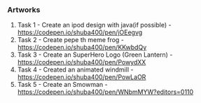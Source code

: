 ### Artworks
1. Task 1 - Create an ipod design with java(if possible) - https://codepen.io/shuba400/pen/jOEegvg
2. Task 2 - Create pepe th meme frog - https://codepen.io/shuba400/pen/KKwbdQy
3. Task 3 - Create an SuperHero Logo (Green Lantern) - https://codepen.io/shuba400/pen/PowydXX
4. Task 4 - Created an animated windmill - https://codepen.io/shuba400/pen/PowLaOR
5. Task 5 - Create an Smowman - https://codepen.io/shuba400/pen/WNbmMYW?editors=0110

